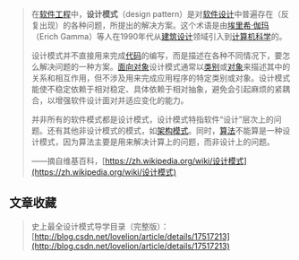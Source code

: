 > 在[软件工程](https://zh.wikipedia.org/wiki/軟體工程)中，**设计模式**（design pattern）是对[软件设计](https://zh.wikipedia.org/wiki/軟件設計)中普遍存在（反复出现）的各种问题，所提出的解决方案。这个术语是由[埃里希·伽玛](https://zh.wikipedia.org/wiki/埃里希·伽瑪)（Erich Gamma）等人在1990年代从[建筑设计](https://zh.wikipedia.org/wiki/建筑设计)领域引入到[计算机科学](https://zh.wikipedia.org/wiki/計算機科學)的。
>
> 设计模式并不直接用来完成[代码](https://zh.wikipedia.org/wiki/程式碼)的编写，而是描述在各种不同情况下，要怎么解决问题的一种方案。[面向对象](https://zh.wikipedia.org/wiki/面向对象)设计模式通常以[类别](https://zh.wikipedia.org/wiki/類別)或[对象](https://zh.wikipedia.org/wiki/物件_%28電腦科學%29)来描述其中的关系和相互作用，但不涉及用来完成应用程序的特定类别或对象。设计模式能使不稳定依赖于相对稳定、具体依赖于相对抽象，避免会引起麻烦的紧耦合，以增强软件设计面对并适应变化的能力。
>
> 并非所有的软件模式都是设计模式，设计模式特指软件“设计”层次上的问题。还有其他非设计模式的模式，如[架构模式](https://zh.wikipedia.org/w/index.php?title=架構模式&action=edit&redlink=1)。同时，[算法](https://zh.wikipedia.org/wiki/演算法)不能算是一种设计模式，因为算法主要是用来解决计算上的问题，而非设计上的问题。
>
> ——摘自维基百科，[https://zh.wikipedia.org/wiki/设计模式](https://zh.wikipedia.org/wiki/设计模式)



## 文章收藏

> 史上最全设计模式导学目录（完整版）：[http://blog.csdn.net/lovelion/article/details/17517213](http://blog.csdn.net/lovelion/article/details/17517213)



